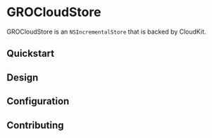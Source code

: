 # GROCloudStore

GROCloudStore is an `NSIncrementalStore` that is backed by CloudKit.

## Quickstart

## Design

## Configuration

## Contributing
